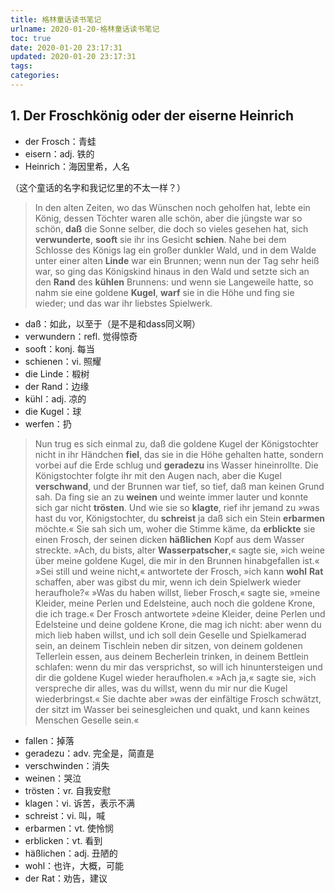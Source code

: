 ```yaml
---
title: 格林童话读书笔记
urlname: 2020-01-20-格林童话读书笔记
toc: true
date: 2020-01-20 23:17:31
updated: 2020-01-20 23:17:31
tags:
categories:
---
```


## 1. Der Froschkönig oder der eiserne Heinrich

* der Frosch：青蛙
* eisern：adj. 铁的
* Heinrich：海因里希，人名

（这个童话的名字和我记忆里的不太一样？）

>In den alten Zeiten, wo das Wünschen noch geholfen hat, lebte ein König, dessen Töchter waren alle schön, aber die jüngste war so schön, **daß** die Sonne selber, die doch so vieles gesehen hat, sich **verwunderte**, **sooft** sie ihr ins Gesicht **schien**. Nahe bei dem Schlosse des Königs lag ein großer dunkler Wald, und in dem Walde unter einer alten **Linde** war ein Brunnen; wenn nun der Tag sehr heiß war, so ging das Königskind hinaus in den Wald und setzte sich an den **Rand** des **kühlen** Brunnens: und wenn sie Langeweile hatte, so nahm sie eine goldene **Kugel**, **warf** sie in die Höhe und fing sie wieder; und das war ihr liebstes Spielwerk.

* daß：如此，以至于（是不是和dass同义啊）
* verwundern：refl. 觉得惊奇
* sooft：konj. 每当
* schienen：vi. 照耀
* die Linde：椴树
* der Rand：边缘
* kühl：adj. 凉的
* die Kugel：球
* werfen：扔

>Nun trug es sich einmal zu, daß die goldene Kugel der Königstochter nicht in ihr Händchen **fiel**, das sie in die Höhe gehalten hatte, sondern vorbei auf die Erde schlug und **geradezu** ins Wasser hineinrollte. Die Königstochter folgte ihr mit den Augen nach, aber die Kugel **verschwand**, und der Brunnen war tief, so tief, daß man keinen Grund sah. Da fing sie an zu **weinen** und weinte immer lauter und konnte sich gar nicht **trösten**. Und wie sie so **klagte**, rief ihr jemand zu »was hast du vor, Königstochter, du **schreist** ja daß sich ein Stein **erbarmen** möchte.« Sie sah sich um, woher die Stimme käme, da **erblickte** sie einen Frosch, der seinen dicken **häßlichen** Kopf aus dem Wasser streckte. »Ach, du bists, alter **Wasserpatscher**,« sagte sie, »ich weine über meine goldene Kugel, die mir in den Brunnen hinabgefallen ist.« »Sei still und weine nicht,« antwortete der Frosch, »ich kann **wohl** **Rat** schaffen, aber was gibst du mir, wenn ich dein Spielwerk wieder heraufhole?« »Was du haben willst, lieber Frosch,« sagte sie, »meine Kleider, meine Perlen und Edelsteine, auch noch die goldene Krone, die ich trage.« Der Frosch antwortete »deine Kleider, deine Perlen und Edelsteine und deine goldene Krone, die mag ich nicht: aber wenn du mich lieb haben willst, und ich soll dein Geselle und Spielkamerad sein, an deinem Tischlein neben dir sitzen, von deinem goldenen Tellerlein essen, aus deinem Becherlein trinken, in deinem Bettlein schlafen: wenn du mir das versprichst, so will ich hinuntersteigen und dir die goldene Kugel wieder heraufholen.« »Ach ja,« sagte sie, »ich verspreche dir alles, was du willst, wenn du mir nur die Kugel wiederbringst.« Sie dachte aber »was der einfältige Frosch schwätzt, der sitzt im Wasser bei seinesgleichen und quakt, und kann keines Menschen Geselle sein.«

* fallen：掉落
* geradezu：adv. 完全是，简直是
* verschwinden：消失
* weinen：哭泣
* trösten：vr. 自我安慰
* klagen：vi. 诉苦，表示不满
* schreist：vi. 叫，喊
* erbarmen：vt. 使怜悯
* erblicken：vt. 看到
* häßlichen：adj. 丑陋的
* wohl：也许，大概，可能
* der Rat：劝告，建议